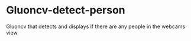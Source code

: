 # Gluoncv-detect-person
Gluoncv that detects and displays if there are any people in the webcams view
